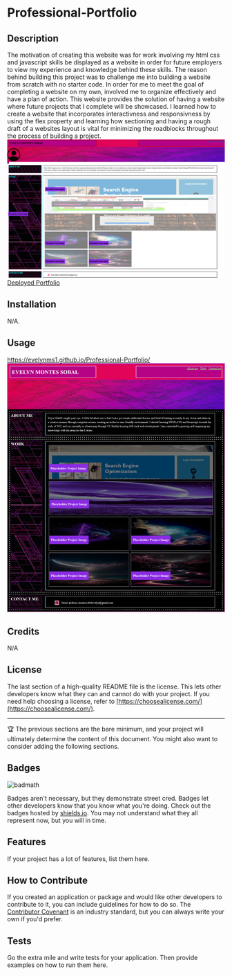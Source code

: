 # Professional-Portfolio

## Description

The motivation of creating this website was for work involving my html css and javascript skills be displayed as a website in order for future employers to view my experience and knowledge behind these skills. The reason behind building this project was to challenge me into building a website from scratch with no starter code. In order for me to meet the goal of completing a website on my own, involved me to organize effectively and have a plan of action. This website provides the solution of having a website where future projects that I complete will be showcased. I learned how to create a website that incorporates interactivness and responsivness by using the flex property and learning how sectioning and having a rough draft of a websites layout is vital for minimizing the roadblocks throughout the process of building a project.
![Portfolio](./Assets/Screenshot%202023-07-12%20at%2020-56-40%20Professional%20Portfolio.png)
[Deployed Portfolio](https://evelynms1.github.io/Professional-Portfolio/)

## Installation

N/A.

## Usage

<https://evelynms1.github.io/Professional-Portfolio/>
![Screenshot of Porfessional Portfolio](assets/Screenshot%202023-02-28%20at%2016-32-59%20Professional%20Portfolio.png)

## Credits

N/A

## License

The last section of a high-quality README file is the license. This lets other developers know what they can and cannot do with your project. If you need help choosing a license, refer to [https://choosealicense.com/](https://choosealicense.com/).

---

🏆 The previous sections are the bare minimum, and your project will ultimately determine the content of this document. You might also want to consider adding the following sections.

## Badges

![badmath](https://img.shields.io/github/languages/top/nielsenjared/badmath)

Badges aren't necessary, but they demonstrate street cred. Badges let other developers know that you know what you're doing. Check out the badges hosted by [shields.io](https://shields.io/). You may not understand what they all represent now, but you will in time.

## Features

If your project has a lot of features, list them here.

## How to Contribute

If you created an application or package and would like other developers to contribute to it, you can include guidelines for how to do so. The [Contributor Covenant](https://www.contributor-covenant.org/) is an industry standard, but you can always write your own if you'd prefer.

## Tests

Go the extra mile and write tests for your application. Then provide examples on how to run them here.
